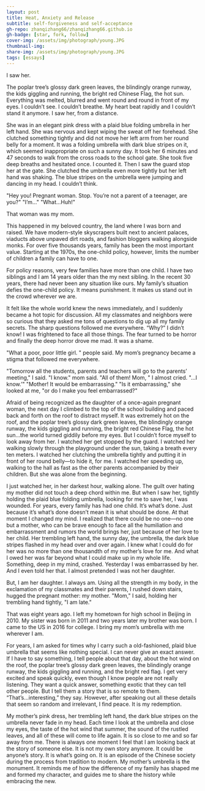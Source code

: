 ```yaml
---
layout: post
title: Heat, Anxiety and Release
subtitle: self-forgiveness and self-acceptance
gh-repo: zhanqizhang66/zhanqizhang66.github.io
gh-badge: [star, fork, follow]
cover-img: /assets/img/photograph/young.JPG
thumbnail-img:
share-img: /assets/img/photograph/young.JPG
tags: [essays]
---
```

I saw her.

The poplar tree’s glossy dark green leaves, the blindingly orange runway, the kids giggling and running, the bright red Chinese Flag, the hot sun. Everything was melted, blurred and went round and round in front of my eyes. I couldn’t see. I couldn’t breathe. My heart beat rapidly and I couldn’t stand it anymore. I saw her, from a distance. 

She was in an elegant pink dress with a plaid blue folding umbrella in her left hand. She was nervous and kept wiping the sweat off her forehead. She clutched something tightly and did not move her left arm from her round belly for a moment. It was a folding umbrella with dark blue stripes on it, which seemed inappropriate on such a sunny day. It took her 6 minutes and 47 seconds to walk from the cross roads to the school gate. She took five deep breaths and hesitated once. I counted it.
Then I saw the guard stop her at the gate. She clutched the umbrella even more tightly but her left hand was shaking. The blue stripes on the umbrella were jumping and dancing in my head. I couldn’t think.

"Hey you! Pregnant woman. Stop. You’re not a parent of a teenager, are you?"
"I’m..."
"What...Huh!"

That woman was my mom.

This happened in my beloved country, the land where I was born and raised. We have modern-style skyscrapers built next to ancient palaces, viaducts above unpaved dirt roads, and fashion bloggers walking alongside monks. For over five thousands years, family has been the most important value. Starting at the 1970s, the one-child policy, however, limits the number of children a family can have to one. 

For policy reasons, very few families have more than one child. I have two siblings and I am 14 years older than the my next sibling. In the recent 30 years, there had never been any situation like ours. My family’s situation defies the one-child policy. It means punishment. It makes us stand out in the crowd wherever we are. 

It felt like the whole world knew the news immediately, and I suddenly became a hot topic for discussion. All my classmates and neighbors were so curious that they asked me tons of questions to dig up all my family secrets. The sharp questions followed me everywhere. “Why?” I didn’t know! I was frightened to face all those things. The fear turned to be horror and finally the deep horror drove me mad. It was a shame.

"What a poor, poor little girl. " people said. 
My mom’s pregnancy became a stigma that followed me everywhere. 

"Tomorrow all the students, parents and teachers will go to the parents’ meeting," I said. 
"I know." mom said. 
"All of them! Mom, " I almost cried.
"...I know.’"
"Mother! It would be embarrassing."
"Is it embarrassing," she looked at me, "or do I make you feel embarrassed?"

Afraid of being recognized as the daughter of a once-again pregnant woman, the next day I climbed to the top of the school building and paced back and forth on the roof to distract myself. It was extremely hot on the roof, and the poplar tree’s glossy dark green leaves, the blindingly orange runway, the kids giggling and running, the bright red Chinese Flag, the hot sun...the world turned giddily before my eyes. But I couldn’t force myself to look away from her. I watched her get stopped by the guard. I watched her walking slowly through the playground under the sun, taking a breath every ten meters. I watched her clutching the umbrella tightly and putting it in front of her round belly—to hide it, for me. I watched her speeding up, walking to the hall as fast as the other parents accompanied by their children. But she was alone from the beginning. 

I just watched her, in her darkest hour, walking alone. The guilt over hating my mother did not touch a deep chord within me. But when I saw her, tightly holding the plaid blue folding umbrella, looking for me to save her, I was wounded. For years, every family has had one child. It’s what’s done. Just because it’s what’s done doesn’t mean it is what should be done. At that moment I changed my mind. I realized that there could be no one—no one but a mother, who can be brave enough to face all the humiliation and embarrassment and rumors the world brings her, just because of her love to her child. Her trembling left hand, the sunny day, the umbrella, the dark blue stripes flashed in my head over and over again. I knew what I could do for her was no more than one thousandth of my mother’s love for me. And what I owed her was far beyond what I could make up in my whole life. Something, deep in my mind, crashed. Yesterday I was embarrassed by her. And I even told her that. I almost pretended I was not her daughter. 

But, I am her daughter. I always am. Using all the strength in my body, in the exclamation of my classmates and their parents, I rushed down stairs, hugged the pregnant mother: my mother. 
"Mom," I said, holding her trembling hand tightly, "I am late."

That was eight years ago. I left my hometown for high school in Beijing in 2010. My sister was born in 2011 and two years later my brother was born. I came to the US in 2016 for college. I bring my mom’s umbrella with me wherever I am.

For years, I am asked for times why I carry such a old-fashioned, plaid blue umbrella that seems like nothing special. I can never give an exact answer. If I have to say something, I tell people about that day, about the hot wind on the roof, the poplar tree’s glossy dark green leaves, the blindingly orange runway, the kids giggling and running, and the bright red flag. I get very excited and speak quickly, even though I know people are not really listening. They want a quick answer, something exotic that they can tell other people. But I tell them a story that is so remote to them. “That’s...interesting,” they say. However, after speaking out all these details that seem so random and irrelevant, I find peace. It is my redemption.

My mother’s pink dress, her trembling left hand, the dark blue stripes on the umbrella never fade in my head. Each time I look at the umbrella and close my eyes, the taste of the hot wind that summer, the sound of the rustled leaves, and all of these will come to life again. It is so close to me and so far away from me. There is always one moment I feel that I am looking back at the story of someone else. It is not my own story anymore. It could be anyone’s story. It is what’s going on. It is an episode of the Chinese society during the process from tradition to modern. My mother’s umbrella is the monument. It reminds me of how the difference of my family has shaped me and formed my character, and guides me to share the history while embracing the new. 




	